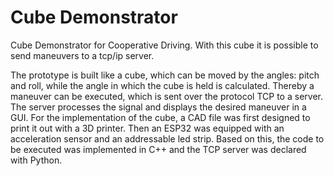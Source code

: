# Cube Demonstrator
Cube Demonstrator for Cooperative Driving. With this cube it is possible to send maneuvers to a tcp/ip server. 

The prototype is built like a cube, which can be moved by the angles: pitch and roll, while the angle in which the cube is held is calculated. Thereby a maneuver can be executed, which is sent over the protocol TCP to a server. The server processes the signal and displays the desired maneuver in a GUI. For the implementation of the cube, a CAD file was first designed to print it out with a 3D printer. Then an ESP32 was equipped with an acceleration sensor and an addressable led strip. Based on this, the code to be executed was implemented in C++ and the TCP server was declared with Python.
